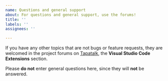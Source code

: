 ```yaml
---
name: Questions and general support
about: For questions and general support, use the forums!
title: ''
labels: ''
assignees: ''

---
```


If you have any other topics that are not bugs or feature requests, 
they are welcomed in the project forums on
[Tapatalk](https://www.tapatalk.com/groups/xpack/),
the **Visual Studio Code Extensions** section.

Please **do not** enter general questions here, since they will **not**
be answered.
